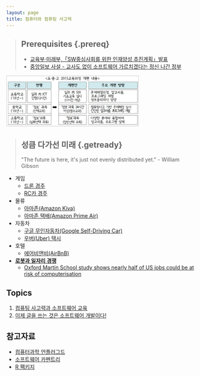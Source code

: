 ```yaml
---
layout: page
title: 컴퓨터와 컴퓨팅 사고력
---
```


> ## Prerequisites {.prereq}
>
> * [교육부·미래부,「SW중심사회를 위한 인재양성 추진계획」발표](http://m.blog.naver.com/moeblog/220426677439)
> * [중앙일보 사설 - 교사도 없이 소프트웨어 가르치겠다는 정신 나간 정부](http://article.joins.com/news/article/article.asp?total_id=18289368&cloc=olink|article|default)

<img src="fig/k-12-education-system-computer.jpg" width="70%" />

> ## 성큼 다가선 미래 {.getready}
>
> "The future is here, it's just not evenly distributed yet."
>                                                                     - William Gibson

- 게임
    - [드론 경주](https://www.youtube.com/watch?v=47LRsDMkDWc)
    - [RC카 경주](https://www.youtube.com/watch?v=Kaqd1NIWm7Q)
- 물류
    - [아마존(Amazon Kiva)](http://www.youtube.com/watch?v=aI_YQp3zoo8&amp;list=PL16A39FD504A786B1&amp;index=8)
    - [아마존 택배(Amazon Prime Air)](http://www.youtube.com/watch?v=98BIu9dpwHU)
- 자동차
    - [구글 무인자동차(Google Self-Driving Car)](http://www.youtube.com/watch?v=cdgQpa1pUUE)
    - [우버(Uber) 택시](http://www.youtube.com/watch?v=P2M0RD7bhYY)
- 호텔 
    - [에어비앤비(AirBnB)](http://www.youtube.com/watch?v=SaOFuW011G8)
- **[로봇과 일자리 경쟁](https://www.youtube.com/watch?v=7c_XO3Ouzts)**
    - [Oxford Martin School study shows nearly half of US jobs could be at risk of computerisation](http://www.futuretech.ox.ac.uk/news-release-oxford-martin-school-study-shows-nearly-half-us-jobs-could-be-risk-computerisation)

## Topics

1.  [컴퓨팅 사고력과 소프트웨어 교육](ct-korea.html)
2.  [이제 글을 쓰는 것은 소프트웨어 개발이다!](ct-writing.html)

## 참고자료

*   [컴퓨터과학 언플러그드](http://www.xwmooc.net/computationalthinking/unplugged/index.html)
*   [소프트웨어 카펜트리](http://www.xwmooc.net/swcarpentry/swc/book.html)
*   [R 팩키지](http://r-pkgs.xwmooc.net/)
